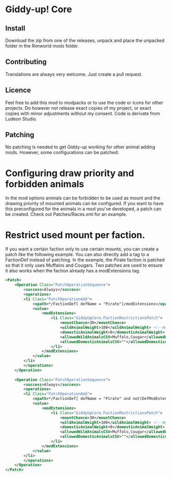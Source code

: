 # Giddy-up! Core

## Install

Download the zip from one of the releases, unpack and place the unpacked folder in the Rimworld mods folder. 

## Contributing

Translations are always very welcome. Just create a pull request.

## Licence
Feel free to add this mod to modpacks or to use the code or icons for other projects. 
Do however not release exact copies of my project, or exact copies with minor adjustments without my consent.
Code is derivate from Ludeon Studio.

## Patching 

No patching is needed to get Giddy-up working for other animal adding mods. However, some configurations can be patched: 

# Configuring draw priority and forbidden animals 

In the mod options animals can be forbidden to be used as mount and the drawing priority of mounted animals can be configured. If you want to have this preconfigured for the animals in a mod you've developed, a patch can be created. 
Check out Patches/Races.xml for an example. 

# Restrict used mount per faction. 

If you want a certain faction only to use certain mounts, you can create a patch like the following example. You can also directly add a <modExtensions> tag to a FactionDef instead of patching. 
In the example, the Pirate faction is patched so that it only uses Muffalos and Cougars. Two patches are used to ensure it also works when the faction already has a modExtensions tag. 
 
```xml
<Patch>
	<Operation Class="PatchOperationSequence">
		<success>Always</success>
		<operations>
		<li Class="PatchOperationAdd">
			<xpath>*/FactionDef[ defName = "Pirate"]/modExtensions</xpath> 
			<value>
				<modExtensions>
					<li Class="GiddyUpCore.FactionRestrictionsPatch">
						<mountChance>30</mountChance>
						<wildAnimalWeight>100</wildAnimalWeight> <!--Weights can have any integer value, and the relative fraction to the other weight will determine the change a type of animal spawns-->
						<domesticAnimalWeight>0</domesticAnimalWeight> <!-- setting this to 0 ensures no default domestic animals are spawned -->
						<allowedWildAnimalsCSV>Muffalo,Cougar</allowedWildAnimalsCSV> <!--Use a csv with animal DefNames-->
						<allowedDomesticAnimalsCSV>""</allowedDomesticAnimalsCSV> <!-- only making this empty will imply no restrictions at all, so make sure domesticAnimalWeight is 0 if you don't want any domestic animals-->
					</li>
				</modExtensions>
			</value>
		</li>
		</operations>
	</Operation>
	
	<Operation Class="PatchOperationSequence">
		<success>Always</success>
		<operations>
		<li Class="PatchOperationAdd">
			<xpath>*/FactionDef[ defName = "Pirate" and not(DefModExtension)]</xpath>
			<value>
				<modExtensions>
					<li Class="GiddyUpCore.FactionRestrictionsPatch">
						<mountChance>30</mountChance>
						<wildAnimalWeight>100</wildAnimalWeight> <!--Weights can have any integer value, and the relative fraction to the other weight will determine the change a type of animal spawns-->
						<domesticAnimalWeight>0</domesticAnimalWeight> <!-- setting this to 0 ensures no default domestic animals are spawned -->
						<allowedWildAnimalsCSV>Muffalo,Cougar</allowedWildAnimalsCSV> <!--Use a csv with animal DefNames-->
						<allowedDomesticAnimalsCSV>""</allowedDomesticAnimalsCSV> <!-- only making this empty will imply no restrictions at all, so make sure domesticAnimalWeight is 0 if you don't want any domestic animals-->
					</li>
				</modExtensions>
			</value>
		</li>
		</operations>
	</Operation>
</Patch>
```
